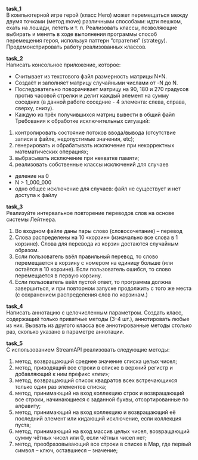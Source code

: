 **task_1** <br />
В компьютерной игре герой (класс Hero) может перемещаться между двумя точками (метод move) различными способами: идти пешком, ехать на лошади, лететь и т. п. Реализовать классы, позволяющие выбирать и менять в ходе выполнения программы способ перемещения героя, используя паттерн “стратегия” (strategy). Продемонстрировать работу реализованных классов.

**task_2** <br />
Написать консольное приложение, которое:
- Считывает из текстового файл размерность матрицы N*N.
- Создаёт и заполняет матрицу случайными числами от -N до N.
- Последовательно поворачивает матрицу на 90, 180 и 270 градусов против часовой стрелки и делит каждый элемент на сумму соседних (в данной работе соседние - 4 элемента: слева, справа, сверху, снизу).
- Каждую из трёх получившихся матриц вывести в общий файл
Требования к обработке исключительных ситуаций:
1.	контролировать состояние потоков ввода/вывода (отсутствие записи в файле, недопустимые значения, etc);
2.	генерировать и обрабатывать исключение при некорректных математических операциях;
3.	выбрасывать исключение при нехватке памяти;
4.	реализовать собственные классы исключений для случаев 
-	деление на 0
-	N > 1_000_000
-	одно общее исключение для случаев: файл не существует и нет доступа к файлу

**task_3** <br />
Реализуйте интервальное повторение переводов слов на основе системы Лейтнера.
1. Во входном файле даны пары слово (словосочетание) – перевод
2. Слова распределены на 10 «корзин» (изначально все слова в 1 корзине). Слова для перевода из корзин достаются случайным образом.
3. Если пользователь ввёл правильный перевод, то слово перемещается в корзину с номером на единицу больше (или остаётся в 10 корзине). Если пользователь ошибся, то слово перемещается в первую корзину.
4. Если пользователь ввёл пустой ответ, то программа должна завершиться, и при повторном запуске продолжить с того же места (с сохранением распределения слов по корзинам.)

**task_4** <br />
Написать аннотацию с целочисленным параметром. Создать класс, содержащий только приватные методы (3–4 шт.), аннотировать любые из них. Вызвать из другого класса все аннотированные методы столько раз, сколько указано в параметре аннотации.

**task_5** <br />
С использованием StreamAPI реализовать следующие методы:
1.	метод, возвращающий среднее значение списка целых чисел;
2.	метод, приводящий все строки в списке в верхний регистр и добавляющий к ним префикс «_new_»;
3.	метод, возвращающий список квадратов всех встречающихся только один раз элементов списка;
4.	метод, принимающий на вход коллекцию строк и возвращающий все строки, начинающиеся с заданной буквы, отсортированные по алфавиту;
5.	метод, принимающий на вход коллекцию и возвращающий её последний элемент или кидающий исключение, если коллекция пуста;
6.	метод, принимающий на вход массив целых чисел, возвращающий сумму чётных чисел или 0, если чётных чисел нет;
7.	метод, преобразовывающий все строки в списке в Map, где первый символ – ключ, оставшиеся – значение;

